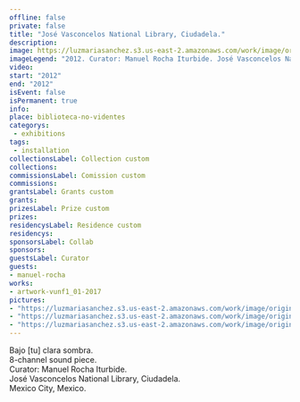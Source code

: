 ```yaml
---
offline: false
private: false
title: "José Vasconcelos National Library, Ciudadela." 
description: 
image: https://luzmariasanchez.s3.us-east-2.amazonaws.com/work/image/original/btcs_vi16.jpg
imageLegend: "2012. Curator: Manuel Rocha Iturbide. José Vasconcelos National Library, Ciudadela. Mexico City, Mexico. Photo: Pablo Casals-Aguirre."
video: 
start: "2012"
end: "2012"
isEvent: false
isPermanent: true
info:
place: biblioteca-no-videntes
categorys:
 - exhibitions
tags:
 - installation
collectionsLabel: Collection custom
collections:
commissionsLabel: Comission custom
commissions:
grantsLabel: Grants custom
grants:
prizesLabel: Prize custom
prizes:
residencysLabel: Residence custom
residencys:
sponsorsLabel: Collab
sponsors:
guestsLabel: Curator
guests:
- manuel-rocha
works:
- artwork-vunf1_01-2017
pictures:
- "https://luzmariasanchez.s3.us-east-2.amazonaws.com/work/image/original/btcs_vi02.jpg | 2012. Curator: Manuel Rocha Iturbide. José Vasconcelos National Library, Ciudadela. Mexico City, Mexico. Photo: Pablo Casals-Aguirre."
- "https://luzmariasanchez.s3.us-east-2.amazonaws.com/work/image/original/btcs_vi04.jpg | 2012. Curator: Manuel Rocha Iturbide. José Vasconcelos National Library, Ciudadela. Mexico City, Mexico. Photo: Pablo Casals-Aguirre."
- "https://luzmariasanchez.s3.us-east-2.amazonaws.com/work/image/original/btcs_vi08.jpg | 2012. Curator: Manuel Rocha Iturbide. José Vasconcelos National Library, Ciudadela. Mexico City, Mexico. Photo: Pablo Casals-Aguirre."
---
```

Bajo [tu] clara sombra. \
8-channel sound piece. \
Curator: Manuel Rocha Iturbide. \
José Vasconcelos National Library, Ciudadela. \
Mexico City, Mexico. 
